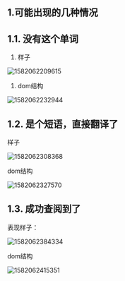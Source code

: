 ## 1.可能出现的几种情况

## 1.1. 没有这个单词

1. 样子

![1582062209615](C:\Users\Honghu009\AppData\Roaming\Typora\typora-user-images\1582062209615.png)

1. dom结构

![1582062232944](C:\Users\Honghu009\AppData\Roaming\Typora\typora-user-images\1582062232944.png)

## 1.2. 是个短语，直接翻译了

样子

![1582062308368](C:\Users\Honghu009\AppData\Roaming\Typora\typora-user-images\1582062308368.png)

dom结构

![1582062327570](C:\Users\Honghu009\AppData\Roaming\Typora\typora-user-images\1582062327570.png)

## 1.3. 成功查阅到了



表现样子：

![1582062384334](C:\Users\Honghu009\AppData\Roaming\Typora\typora-user-images\1582062384334.png)

dom结构

![1582062415351](C:\Users\Honghu009\AppData\Roaming\Typora\typora-user-images\1582062415351.png)

